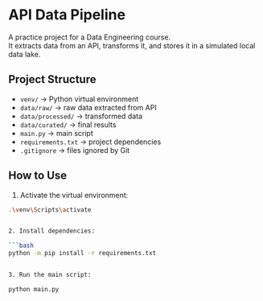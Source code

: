 # API Data Pipeline

A practice project for a Data Engineering course.  
It extracts data from an API, transforms it, and stores it in a simulated local data lake.

## Project Structure

- `venv/` → Python virtual environment  
- `data/raw/` → raw data extracted from API  
- `data/processed/` → transformed data  
- `data/curated/` → final results  
- `main.py` → main script  
- `requirements.txt` → project dependencies  
- `.gitignore` → files ignored by Git  

## How to Use

1. Activate the virtual environment:

```bash
.\venv\Scripts\activate


2. Install dependencies:

```bash
python -m pip install -r requirements.txt


3. Run the main script:

python main.py
